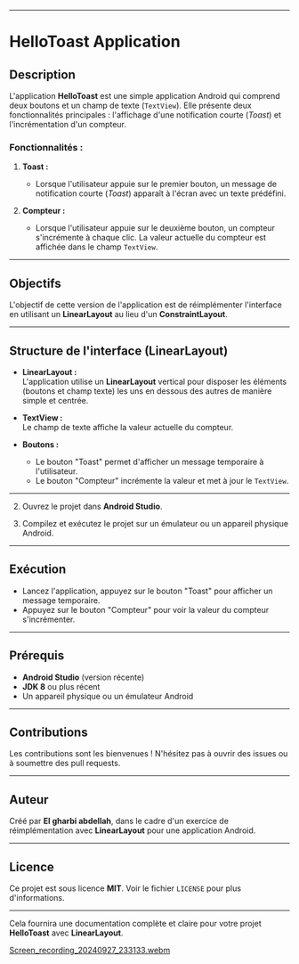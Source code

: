 
---

# **HelloToast Application**

## **Description**

L'application **HelloToast** est une simple application Android qui comprend deux boutons et un champ de texte (`TextView`). Elle présente deux fonctionnalités principales : l'affichage d'une notification courte (*Toast*) et l'incrémentation d'un compteur.

### **Fonctionnalités :**

1. **Toast :**
   - Lorsque l'utilisateur appuie sur le premier bouton, un message de notification courte (*Toast*) apparaît à l'écran avec un texte prédéfini.
   
2. **Compteur :**
   - Lorsque l'utilisateur appuie sur le deuxième bouton, un compteur s'incrémente à chaque clic. La valeur actuelle du compteur est affichée dans le champ `TextView`.

---

## **Objectifs**

L'objectif de cette version de l'application est de réimplémenter l'interface en utilisant un **LinearLayout** au lieu d'un **ConstraintLayout**. 

---

## **Structure de l'interface (LinearLayout)**

- **LinearLayout :**  
  L'application utilise un **LinearLayout** vertical pour disposer les éléments (boutons et champ texte) les uns en dessous des autres de manière simple et centrée.

- **TextView :**  
  Le champ de texte affiche la valeur actuelle du compteur.

- **Boutons :**  
  - Le bouton "Toast" permet d'afficher un message temporaire à l'utilisateur.
  - Le bouton "Compteur" incrémente la valeur et met à jour le `TextView`.

---

2. Ouvrez le projet dans **Android Studio**.

3. Compilez et exécutez le projet sur un émulateur ou un appareil physique Android.

---

## **Exécution**

- Lancez l'application, appuyez sur le bouton "Toast" pour afficher un message temporaire.
- Appuyez sur le bouton "Compteur" pour voir la valeur du compteur s'incrémenter.

---

## **Prérequis**

- **Android Studio** (version récente)
- **JDK 8** ou plus récent
- Un appareil physique ou un émulateur Android

---

## **Contributions**

Les contributions sont les bienvenues ! N'hésitez pas à ouvrir des issues ou à soumettre des pull requests.

---

## **Auteur**

Créé par **El gharbi abdellah**, dans le cadre d'un exercice de réimplémentation avec **LinearLayout** pour une application Android.

---

## **Licence**

Ce projet est sous licence **MIT**. Voir le fichier `LICENSE` pour plus d'informations.

---

Cela fournira une documentation complète et claire pour votre projet **HelloToast** avec **LinearLayout**.


[Screen_recording_20240927_233133.webm](https://github.com/user-attachments/assets/d6e02dbc-1c39-4b35-baf2-9d2c7a865d5b)
